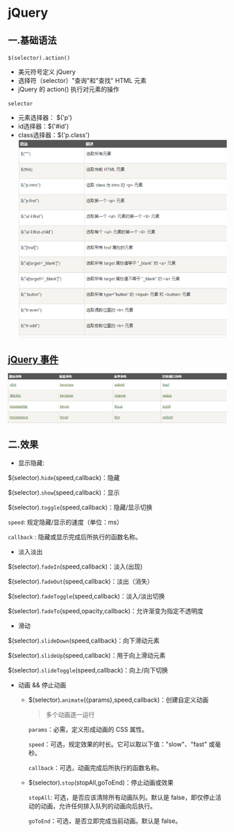 # jQuery
## 一.基础语法
`$(selector).action()`
- 美元符号定义 jQuery
- 选择符（selector）"查询"和"查找" HTML 元素
- jQuery 的 action() 执行对元素的操作

`selector`
- 元素选择器： $('p')
- id选择器：$('#id')
- class选择器：$('p.class')
![](./img/selector.png)
## [jQuery 事件](http://www.runoob.com/jquery/jquery-events.html)
![](./img/jqevent.png)
## 二.效果
- 显示隐藏:

$(selector).`hide`(speed,callback)：隐藏

$(selector).`show`(speed,callback)：显示

$(selector).`toggle`(speed,callback)：隐藏/显示切换

`speed`: 规定隐藏/显示的速度（单位：ms）

`callback` : 隐藏或显示完成后所执行的函数名称。
- 淡入淡出

$(selector).`fadeIn`(speed,callback)：淡入(出现)

$(selector).`fadeOut`(speed,callback)：淡出（消失）

$(selector).`fadeToggle`(speed,callback)：淡入/淡出切换

$(selector).`fadeTo`(speed,opacity,callback)：允许渐变为指定不透明度

- 滑动

$(selector).`slideDown`(speed,callback)：向下滑动元素

$(selector).`slideUp`(speed,callback)：用于向上滑动元素

$(selector).`slideToggle`(speed,callback)：向上/向下切换

- 动画 && 停止动画

  - $(selector).`animate`({params},speed,callback)：创建自定义动画

    >多个动画逐一运行

    `params`：必需，定义形成动画的 CSS 属性。

    `speed`：可选，规定效果的时长。它可以取以下值："slow"、"fast" 或毫秒。

    `callback`：可选，动画完成后所执行的函数名称。

  - $(selector).`stop`(stopAll,goToEnd)：停止动画或效果

    `stopAll`: 可选，是否应该清除所有动画队列。默认是 false，即仅停止活动的动画，允许任何排入队列的动画向后执行。

    `goToEnd`：可选，是否立即完成当前动画。默认是 false。

